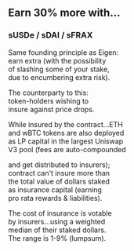 
## Earn 30% more with...

### sUSDe / sDAI / sFRAX

Same founding principle as Eigen:  
earn extra (with the possibility  
of slashing some of your stake,  
due to encumbering extra risk).  

The counterparty to this:   
token-holders wishing to  
insure against price drops.

While insured by the contract...ETH  
and wBTC tokens are also deployed  
as LP capital in the largest Uniswap  
V3 pool (fees are auto-compounded  

and get distributed to insurers);  
contract can't insure more than   
the total value of dollars staked  
as insurance capital (earning  
pro rata rewards & liabilities).  

The cost of insurance is votable  
by insurers...using a weighted  
median of their staked dollars.  
The range is 1-9% (lumpsum).
